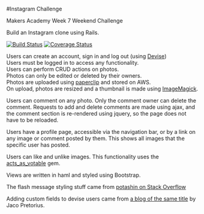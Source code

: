#Instagram Challenge

Makers Academy Week 7 Weekend Challenge

Build an Instagram clone using Rails.

[![Build Status](https://travis-ci.org/harrim91/instagram-challenge.svg?branch=master)](https://travis-ci.org/harrim91/instagram-challenge)
[![Coverage Status](https://coveralls.io/repos/github/harrim91/instagram-challenge/badge.svg?branch=master)](https://coveralls.io/github/harrim91/instagram-challenge?branch=master)

Users can create an account, sign in and log out (using [Devise](https://github.com/plataformatec/devise))  
Users must be logged in to access any functionality.  
Users can perform CRUD actions on photos.  
Photos can only be edited or deleted by their owners.  
Photos are uploaded using [paperclip](https://github.com/thoughtbot/paperclip) and stored on AWS.  
On upload, photos are resized and a thumbnail is made using [ImageMagick](http://www.imagemagick.org/script/index.php).  

Users can comment on any photo. Only the comment owner can delete the comment.
Requests to add and delete comments are made using ajax, and the comment section is re-rendered using jquery, so the page does not have to be reloaded.

Users have a profile page, accessible via the navigation bar, or by a link on any image or comment posted by them.
This shows all images that the specific user has posted.

Users can like and unlike images. This functionality uses the [acts_as_votable](https://github.com/ryanto/acts_as_votable) gem.

Views are written in haml and styled using Bootstrap.

The flash message styling stuff came from [potashin on Stack Overflow](http://stackoverflow.com/questions/30884139/flash-message-does-not-have-bootstrap-classes)

Adding custom fields to devise users came from [a blog of the same title](http://jacopretorius.net/2014/03/adding-custom-fields-to-your-devise-user-model-in-rails-4.html) by Jaco Pretorius.
